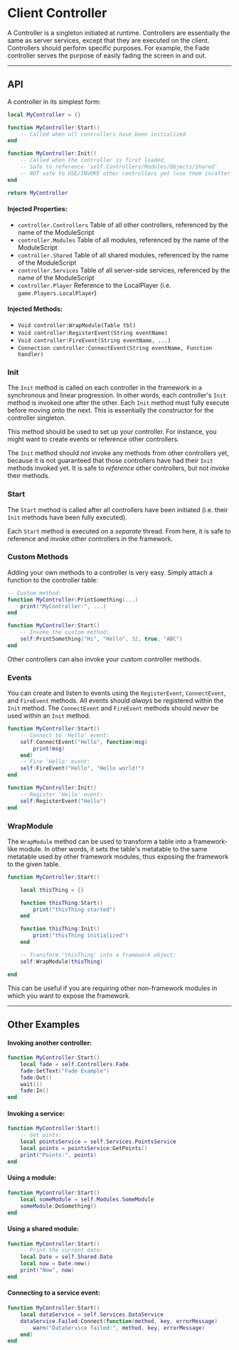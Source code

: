 # Client Controller

A Controller is a singleton initiated at runtime. Controllers are essentially the same as server services, except that they are executed on the client. Controllers should perform specific purposes. For example, the Fade controller serves the purpose of easily fading the screen in and out.

-----------------------------------------------

## API
A controller in its simplest form:

```lua
local MyController = {}

function MyController:Start()
	-- Called when all controllers have been initialized
end

function MyController:Init()
	-- Called when the controller is first loaded.
	-- Safe to reference 'self.Controllers/Modules/Objects/Shared'
	-- NOT safe to USE/INVOKE other controllers yet (use them in/after Start method)
end

return MyController
```

#### Injected Properties:
- `controller.Controllers` Table of all other controllers, referenced by the name of the ModuleScript
- `controller.Modules` Table of all modules, referenced by the name of the ModuleScript
- `controller.Shared` Table of all shared modules, referenced by the name of the ModuleScript
- `controller.Services` Table of all server-side services, referenced by the name of the ModuleScript
- `controller.Player` Reference to the LocalPlayer (i.e. `game.Players.LocalPlayer`)

#### Injected Methods:
- `Void controller:WrapModule(Table tbl)`
- `Void controller:RegisterEvent(String eventName)`
- `Void controller:FireEvent(String eventName, ...)`
- `Connection controller:ConnectEvent(String eventName, Function handler)`

### Init
The `Init` method is called on each controller in the framework in a synchronous and linear progression. In other words, each controller's `Init` method is invoked one after the other. Each `Init` method must fully execute before moving onto the next. This is essentially the constructor for the controller singleton.

This method should be used to set up your controller. For instance, you might want to create events or reference other controllers.

The `Init` method should _not_ invoke any methods from other controllers yet, because it is not guaranteed that those controllers have had their `Init` methods invoked yet. It is safe to _reference_ other controllers, but not invoke their methods.

### Start
The `Start` method is called after all controllers have been initiated (i.e. their `Init` methods have been fully executed).

Each `Start` method is executed on a _separate_ thread. From here, it is safe to reference and invoke other controllers in the framework.

### Custom Methods
Adding your own methods to a controller is very easy. Simply attach a function to the controller table:
```lua
-- Custom method:
function MyController:PrintSomething(...)
	print("MyController:", ...)
end

function MyController:Start()
	-- Invoke the custom method:
	self:PrintSomething("Hi", "Hello", 32, true, "ABC")
end
```

Other controllers can also invoke your custom controller methods.

### Events
You can create and listen to events using the `RegisterEvent`, `ConnectEvent`, and `FireEvent` methods. All events should _always_ be registered within the `Init` method. The `ConnectEvent` and `FireEvent` methods should _never_ be used within an `Init` method.
```lua
function MyController:Start()
	-- Connect to 'Hello' event:
	self:ConnectEvent("Hello", function(msg)
		print(msg)
	end)
	-- Fire 'Hello' event:
	self:FireEvent("Hello", "Hello world!")
end

function MyController:Init()
	-- Register 'Hello' event:
	self:RegisterEvent("Hello")
end
```

### WrapModule
The `WrapModule` method can be used to transform a table into a framework-like module. In other words, it sets the table's metatable to the same metatable used by other framework modules, thus exposing the framework to the given table.
```lua
function MyController:Start()

	local thisThing = {}

	function thisThing:Start()
		print("thisThing started")
	end

	function thisThing:Init()
		print("thisThing initialized")
	end

	-- Transform 'thisThing' into a framework object:
	self:WrapModule(thisThing)

end
```

This can be useful if you are requiring other non-framework modules in which you want to expose the framework.

-----------------------------------------------

## Other Examples

#### Invoking another controller:
```lua
function MyController:Start()
	local fade = self.Controllers.Fade
	fade:SetText("Fade Example")
	fade:Out()
	wait(1)
	fade:In()
end
```

#### Invoking a service:
```lua
function MyController:Start()
	-- Get pints:
	local pointsService = self.Services.PointsService
	local points = pointsService:GetPoints()
	print("Points:", points)
end
```

#### Using a module:
```lua
function MyController:Start()
	local someModule = self.Modules.SomeModule
	someModule:DoSomething()
end
```

#### Using a shared module:
```lua
function MyController:Start()
	-- Print the current date:
	local Date = self.Shared.Date
	local now = Date.new()
	print("Now", now)
end
```

#### Connecting to a service event:
```lua
function MyController:Start()
	local dataService = self.Services.DataService
	dataService.Failed:Connect(function(method, key, errorMessage)
		warn("DataService failed:", method, key, errorMessage)
	end)
end
```
